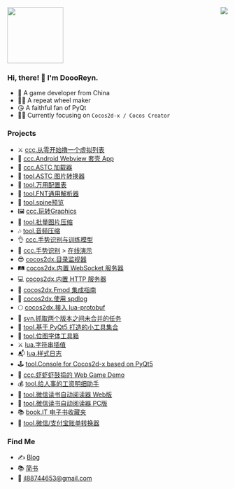 <a style="float:center;">
  <img width="128px" src="https://user-images.githubusercontent.com/2780145/109505497-a8d97600-7ac2-11eb-9cfe-1e34b52a89ed.gif" />
  <img align="right" src="https://github-readme-stats.vercel.app/api?username=doooreyn&show_icons=true&hide_title=true&hide_border=true&count_private=true&include_all_commits=true&theme=vue" />
</a>

### Hi, there! 🤠 I'm DoooReyn.

-   🐼 A game developer from China
-   👷‍♂️ A repeat wheel maker
-   😘 A faithful fan of PyQt
-   🧙‍♂️ Currently focusing on `Cocos2d-x / Cocos Creator`

### Projects

-   ⚔ [ccc.从零开始撸一个虚拟列表](https://github.com/DoooReyn/ccc-virtual-list)
-   🤖 [ccc.Android Webview 套壳 App](https://github.com/DoooReyn/ccc-android-h5)
-   🌌 [ccc.ASTC 加载器](https://github.com/DoooReyn/ccc-astc-loader)
-   🎑 [tool.ASTC 图片转换器](https://github.com/DoooReyn/astc-encoder)
-   🍄 [tool.万用配置表](https://github.com/DoooReyn/ccc-xlsx-dump)
-   📑 [tool.FNT通用解析器](https://github.com/DoooReyn/ccc-fnt-parser)
-   🦾 [tool.spine预览](https://github.com/DoooReyn/SpinePreviewer)
-   🖼 [ccc.玩转Graphics](https://github.com/DoooReyn/ccc-play-graphics)
-   💽 [tool.批量图片压缩](https://github.com/DoooReyn/image-compressor)
-   🎶 [tool.音频压缩](https://github.com/DoooReyn/audio-converter)
-   👌 [ccc.手势识别与训练模型](https://wu57.cn/Game/gestures/)
-   🖕 [ccc.手势识别](https://github.com/DoooReyn/ccc-gesture-recognition) > [在线演示](https://wu57.cn/games/gesture/web-desktop/)
-   😎 [cocos2dx.目录监视器](https://github.com/DoooReyn/cocos2d-x-dir-monitor)
-   🛤️ [cocos2dx.内置 WebSocket 服务器](https://github.com/DoooReyn/cocos2d-x-lws)
-   💻 [cocos2dx.内置 HTTP 服务器](https://github.com/DoooReyn/cocos2d-x-lhs)
-   🎸 [cocos2dx.Fmod 集成指南](https://github.com/DoooReyn/fmod-for-cocos2dx)
-   📓 [cocos2dx.使用 spdlog](https://github.com/DoooReyn/cocos2d-x-spdlog)
-   🌕 [cocos2dx.接入 lua-protobuf](https://github.com/DoooReyn/cocos2d-x-lua-protobuf)
-   🐢 [svn.抓取两个版本之间未合并的任务](https://github.com/DoooReyn/svn-get-merge-ids)
-   🥡 [tool.基于 PyQt5 打造的小工具集合](https://github.com/DoooReyn/milk)
-   🧰 [tool.位图字体工具箱](https://github.com/DoooReyn/BMFontToolbox)
-   ⚔️ [lua.字符串插值](https://github.com/DoooReyn/lua-string-interpolate)
-   📬 [lua.样式日志](https://github.com/DoooReyn/lua_format_log)
-   🕹️ [tool.Console for Cocos2d-x based on PyQt5](https://github.com/DoooReyn/Console)
-   👾 [ccc.虾虾虾鼓捣的 Web Game Demo](https://wu57.cn/Game/games/)
-   💰 [tool.给人事的工资明细助手](https://wu57.cn/Game/SalaryBook/)
-   📘 [tool.微信读书自动阅读器 Web版](https://github.com/DoooReyn/WxRead-WebAutoReader) 
-   📗 [tool.微信读书自动阅读器 PC版](https://github.com/DoooReyn/WxReader)
-   📚 [book.IT 电子书收藏夹](https://github.com/DoooReyn/dbooks-links.git)
-   📒 [tool.微信/支付宝账单转换器](https://github.com/DoooReyn/wechat-alipay-bill-converter)

### Find Me

-   ✍️ [Blog](https://wu57.cn/)
-   📚 [简书](https://www.jianshu.com/u/5b3708fe7f63)
-   💌 jl88744653@gmail.com
